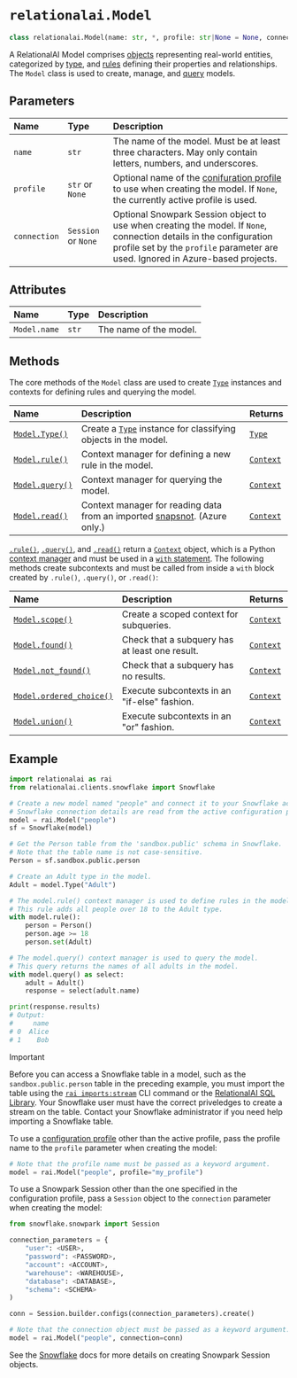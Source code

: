 <!-- markdownlint-disable MD024 -->

# `relationalai.Model`

```python
class relationalai.Model(name: str, *, profile: str|None = None, connection: SnowflakeConnection|None = None)
```
A RelationalAI Model comprises [objects](../Instance/README.md) representing real-world entities,
categorized by [type](../Type/README.md),
and [rules](./rule.md) defining their properties and relationships.
The `Model` class is used to create, manage, and [query](./query.md) models.

## Parameters

| Name | Type | Description |
| :------ | :--- | :------------ |
| `name` | `str` | The name of the model. Must be at least three characters. May only contain letters, numbers, and underscores. |
| `profile` | `str` or `None` | Optional name of the [conifuration profile](../../configuration/README.md#profiles) to use when creating the model. If `None`, the currently active profile is used. |
| `connection` | `Session` or `None` | Optional Snowpark Session object to use when creating the model. If `None`, connection details in the configuration profile set by the `profile` parameter are used. Ignored in Azure-based projects. |

## Attributes

| Name | Type | Description |
| :--- | :--- | :------ |
| `Model.name` | `str` | The name of the model. |

## Methods

The core methods of the `Model` class are used to create [`Type`](../Type/README.md) instances and contexts for defining rules and querying the model.

| Name | Description | Returns |
| :--- | :------ | :--- |
| [`Model.Type()`](./Type.md) | Create a [`Type`](../Type/README.md) instance for classifying objects in the model. | [`Type`](../Type/README.md) |
| [`Model.rule()`](./rule.md) | Context manager for defining a new rule in the model. | [`Context`](../Context/README.md) |
| [`Model.query()`](./query.md) | Context manager for querying the model. | [`Context`](../Context/README.md) |
| [`Model.read()`](./read.md) | Context manager for reading data from an imported [snapsnot](../../cli/imports_snapshot.md). (Azure only.) | [`Context`](../Context/README.md) |

[`.rule()`](./rule.md), [`.query()`](./query.md), and [`.read()`](./read.md) return a [`Context`](../Context/README.md) object,
which is a Python [context manager](https://docs.python.org/3/reference/datamodel.html#context-managers)
and must be used in a [`with` statement](https://docs.python.org/3/reference/compound_stmts.html#the-with-statement).
The following methods create subcontexts and must be called from inside a `with` block created by `.rule()`, `.query()`, or `.read()`:

| Name | Description | Returns |
| :--- | :------ | :--- |
| [`Model.scope()`](./scope.md) | Create a scoped context for subqueries. | [`Context`](../Context/README.md) |
| [`Model.found()`](./found.md) | Check that a subquery has at least one result. | [`Context`](../Context/README.md) |
| [`Model.not_found()`](./not_found.md) | Check that a subquery has no results. | [`Context`](../Context/README.md) |
| [`Model.ordered_choice()`](./ordered_choice.md) | Execute subcontexts in an "if-else" fashion. | [`Context`](../Context/README.md) |
| [`Model.union()`](./union.md) | Execute subcontexts in an "or" fashion. | [`Context`](../Context/README.md) |

## Example

```python
import relationalai as rai
from relationalai.clients.snowflake import Snowflake

# Create a new model named "people" and connect it to your Snowflake account.
# Snowflake connection details are read from the active configuration profile.
model = rai.Model("people")
sf = Snowflake(model)

# Get the Person table from the 'sandbox.public' schema in Snowflake.
# Note that the table name is not case-sensitive.
Person = sf.sandbox.public.person

# Create an Adult type in the model.
Adult = model.Type("Adult")

# The model.rule() context manager is used to define rules in the model.
# This rule adds all people over 18 to the Adult type.
with model.rule():
    person = Person()
    person.age >= 18
    person.set(Adult)

# The model.query() context manager is used to query the model.
# This query returns the names of all adults in the model.
with model.query() as select:
    adult = Adult()
    response = select(adult.name)

print(response.results)
# Output:
#     name
# 0  Alice
# 1    Bob
```

> [!IMPORTANT]
> Before you can access a Snowflake table in a model,
> such as the `sandbox.public.person` table in the preceding example,
> you must import the table using the [`rai imports:stream`](../../cli/imports_stream.md) CLI command
> or the [RelationalAI SQL Library](../../../../sql/README.md).
> Your Snowflake user must have the correct priveledges to create a stream on the table.
> Contact your Snowflake administrator if you need help importing a Snowflake table.

To use a [configuration profile](../../configuration/README.md#profiles) other than the active profile,
pass the profile name to the `profile` parameter when creating the model:

```python
# Note that the profile name must be passed as a keyword argument.
model = rai.Model("people", profile="my_profile")
```

To use a Snowpark Session other than the one specified in the configuration profile,
pass a `Session` object to the `connection` parameter when creating the model:

```python
from snowflake.snowpark import Session

connection_parameters = {
    "user": <USER>,
    "password": <PASSWORD>,
    "account": <ACCOUNT>,
    "warehouse": <WAREHOUSE>,
    "database": <DATABASE>,
    "schema": <SCHEMA>
)

conn = Session.builder.configs(connection_parameters).create()

# Note that the connection object must be passed as a keyword argument.
model = rai.Model("people", connection=conn)
```

See the [Snowflake](https://docs.snowflake.com/en/developer-guide/snowpark/python/creating-session) docs
for more details on creating Snowpark Session objects.
